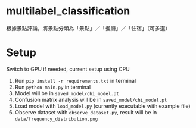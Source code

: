 # multilabel_classification

根據景點評論，將景點分類為「景點」／「餐廳」／「住宿」（可多選）

# Setup

Switch to GPU if needed, current setup using CPU

1. Run ```pip install -r requirements.txt``` in terminal
2. Run ```python main.py``` in terminal
3. Model will be in ```saved_model/chi_model.pt```
4. Confusion matrix analysis will be in ```saved_model/chi_model.pt```
5. Load model with ```load_model.py``` (currently executable with example file)
6. Observe dataset with ```observe_dataset.py```, result will be in ```data/frequency_distribution.png```
